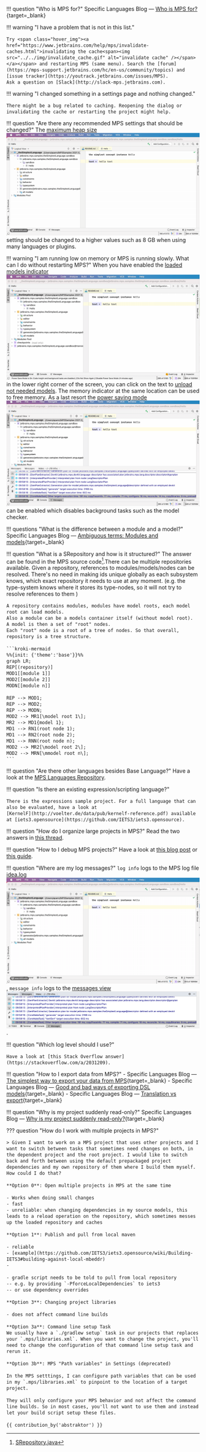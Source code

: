 !!! question "Who is MPS for?"
    Specific Languages Blog &mdash; [Who is MPS for?](https://specificlanguages.com/posts/who-is-mps-for/){target=_blank}

!!! warning "I have a problem that is not in this list."

    Try <span class="hover_img"><a href="https://www.jetbrains.com/help/mps/invalidate-caches.html">invalidating the cache<span><img src="../../img/invalidate_cache.gif" alt="invalidate cache" /></span></a></span> and restarting MPS (same menu). Search the [forum](https://mps-support.jetbrains.com/hc/en-us/community/topics) and [issue tracker](https://youtrack.jetbrains.com/issues/MPS). 
    Ask a question on [Slack](http://slack-mps.jetbrains.com).

!!! warning "I changed something in a settings page and nothing changed."

    There might be a bug related to caching. Reopening the dialog or invalidating the cache or restarting the project might help.

!!! question "Are there any recommended MPS settings that should be changed?"
    The <span class="hover_img"><a href="https://www.jetbrains.com/help/mps/tuning-the-ide.html#common-jvm-options">maximum heap size<span><img src="../../img/maximum_heap_size.gif" alt="maximum heap size" /></span></a></span> setting should be changed to a higher values such as 8 GB when using many languages or plugins.

!!! warning "I am running low on memory or MPS is running slowly. What can I do without restarting MPS?" 
    When you have enabled the <span class="hover_img"><a href="https://www.jetbrains.com/help/mps/status-bar.html?q=memory%20indicator#status-bar-icons">loaded models indicator<span><img src="../../img/memory_indicator.gif" alt="memory indicator" /></span></a></span> in the lower right corner of the screen, you can click on the text to [unload not needed models](https://confluence.jetbrains.com/display/MPS/What%27s+New+in+2019.3#What'sNewin2019.3-Modelunloading).
    The memory indicator at the same location can be used to free memory. As a last resort the <span class="hover_img"><a href="https://www.jetbrains.com/help/mps/status-bar.html?q=Power%20Save#status-bar-icons">power saving mode<span><img src="../../img/power_saving_mode.gif" alt="power saving mode" /></span></a></span> can be enabled which disables background tasks such as the model checker.

!!! questions "What is the difference between a module and a model?"
    Specific Languages Blog &mdash; [Ambiguous terms: Modules and models](https://specificlanguages.com/posts/2022-02/25-ambiguous-terms-modules-models/){target=_blank}

!!! question "What is a SRepository and how is it structured?"
    The answer can be found in the MPS source code[^1].There can be multiple repositories available. Given a repository, references to modules/models/nodes can be resolved.
    There's no need in making ids unique globally as each subsystem knows, which exact repository it needs to use at any moment.
    (e.g. the type-system knows where it stores its type-nodes, so it will not try to resolve references to them )

    A repository contains modules, modules have model roots, each model root can load models.
    Also a module can be a models container itself (without model root).
    A model is then a set of "root" nodes.
    Each "root" node is a root of a tree of nodes. So that overall, repository is a tree structure.

    ```kroki-mermaid
    %%{init: {'theme':'base'}}%%
    graph LR;
    REP[(repository)]
    MOD1[[module 1]]
    MOD2[[module 2]]
    MODN[[module n]]

    REP --> MOD1;
    REP --> MOD2;
    REP --> MODN;
    MOD2 --> MR1[\model root 1\];
    MR2 --> MD1{model 1};
    MD1 --> RN1(root node 1);
    MD1 --> RN2(root node 2);
    MD1 --> RNN(root node n);
    MOD2 --> MR2[\model root 2\];
    MOD2 --> MRN[\mmodel root n\];
    ``` 

!!! question "Are there other languages besides Base Language?"
    Have a look at the [MPS Languages Repository](https://confluence.jetbrains.com/display/MPS/MPS+Languages+Repository?_ga=2.190406190.441906427.1635067376-1212584208.1633605628).

!!! question "Is there an existing expression/scripting language?"

    There is the expressions sample project. For a full language that can also be evaluated, have a look at
    [KernelF](http://voelter.de/data/pub/kernelf-reference.pdf) available at [iets3.opensource](https://github.com/IETS3/iets3.opensource).

!!! question "How do I organize large projects in MPS?"
    Read the two answers in [this thread](https://mps-support.jetbrains.com/hc/en-us/community/posts/360010373120-How-to-organize-large-projects-in-MPS-).

!!! question "How to I debug MPS projects?"
    Have a look at [this blog post](https://dslfoundry.com/how-to-debug-in-mps/) or [this guide](../../files/mps_debugging.pdf).

!!! question "Where are my log messages?"
    `log info` logs to the MPS log file <span class="hover_img"><a href="https://intellij-support.jetbrains.com/hc/en-us/articles/207241085-Locating-IDE-log-files">idea.log<span><img src="../../img/show_log.gif" alt="show log" /></span></a></span>, `message info` logs to the <span class="hover_img"><a href="https://www.jetbrains.com/help/mps/messages-tool-window.html">messages view<span><img src="../../img/messages_view.png" alt="messages view" /></span></a></span>.

!!! question "Which log level should I use?"

    Have a look at [this Stack Overflow answer](https://stackoverflow.com/a/2031209).

!!! question "How to I export data from MPS?"
    - Specific Languages Blog &mdash; [The simplest way to export your data from MPS](https://specificlanguages.com/posts/simplest-export-from-mps/){target=_blank}
    - Specific Languages Blog &mdash; [Good and bad ways of exporting DSL models](https://specificlanguages.com/posts/good-and-bad-ways-of-exporting-dsl-models/){target=_blank}
    - Specific Languages Blog &mdash; [Translation vs export](https://specificlanguages.com/posts/translation-vs-export/){target=_blank}

!!! question "Why is my project suddenly read-only?"
    Specific Languages Blog &mdash; [Why is my project suddenly read-only?](https://specificlanguages.com/posts/2022-03/11-why-is-my-project-read-only/){target=_blank}

??? question "How do I work with multiple projects in MPS?"

    > Given I want to work on a MPS project that uses other projects and I want to switch between tasks that sometimes need changes on both, in the dependent project and the root project. I would like to switch back and forth between using the default prepackaged project dependencies and my own repository of them where I build them myself. How could I do that?

    **Option 0**: Open multiple projects in MPS at the same time

    - Works when doing small changes
    - fast
    - unreliable: when changing dependencies in my source models, this leads to a reload operation on the repository, which sometimes messes up the loaded repository and caches

    **Option 1**: Publish and pull from local maven

    - reliable
    - [example](https://github.com/IETS3/iets3.opensource/wiki/Building-IETS3#building-against-local-mbeddr)
    - 

    - gradle script needs to be told to pull from local repository
    -- e.g. by providing `-PforceLocalDependencies` to iets3
    -- or use dependency overrides

    **Option 3**: Changing project libraries

    - does not affect command line builds

    **Option 3a**: Command line setup Task
    We usually have a `./gradlew setup` task in our projects that replaces your `.mps/libraries.xml`. When you want to change the project, you'll need to change the configuration of that command line setup task and rerun it.

    **Option 3b**: MPS "Path variables" in Settings (deprecated)

    In the MPS setttings, I can configure path variables that can be used in my `.mps/libraries.xml` to pinpoint to the location of a target project.

    They will only configure your MPS behavior and not affect the command line builds. So in most cases, you'll not want to use them and instead let your build script setup these files.

    {{ contribution_by('abstraktor') }}

[^1]: [SRepository.java](https://github.com/JetBrains/MPS/blob/78a8983d975c3177461ae2553fd253bdc63baab6/core/openapi/source/org/jetbrains/mps/openapi/module/SRepository.java#L24)
